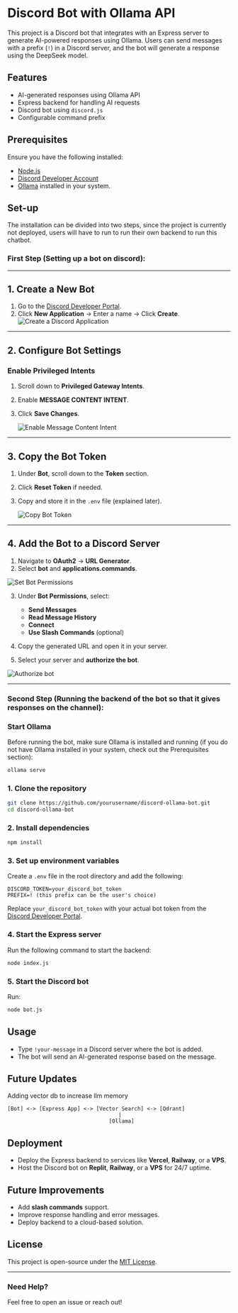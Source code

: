 # Discord Bot with Ollama API

This project is a Discord bot that integrates with an Express server to generate AI-powered responses using Ollama. Users can send messages with a prefix (`!`) in a Discord server, and the bot will generate a response using the DeepSeek model.

## Features
- AI-generated responses using Ollama API
- Express backend for handling AI requests
- Discord bot using `discord.js`
- Configurable command prefix

## Prerequisites
Ensure you have the following installed:
- [Node.js](https://nodejs.org/)
- [Discord Developer Account](https://discord.com/developers/applications)
- [Ollama](https://ollama.com/)
 installed in your system.

## Set-up
The installation can be divided into two steps, since the project is currently not deployed, users will have to run to run their own backend to run this chatbot. 

### First Step (Setting up a bot on discord):

---

## **1. Create a New Bot**
1. Go to the [Discord Developer Portal](https://discord.com/developers/applications).
2. Click **New Application** → Enter a name → Click **Create**.
   ![Create a Discord Application](screenshots/create-application.png)

---

## **2. Configure Bot Settings**
### **Enable Privileged Intents**
1. Scroll down to **Privileged Gateway Intents**.
2. Enable **MESSAGE CONTENT INTENT**.
3. Click **Save Changes**.

   ![Enable Message Content Intent](screenshots/message-intent.png)

---
## **3. Copy the Bot Token**
1. Under **Bot**, scroll down to the **Token** section.
2. Click **Reset Token** if needed.
3. Copy and store it in the `.env` file (explained later).

   ![Copy Bot Token](screenshots/bot-token.png)

---

## **4. Add the Bot to a Discord Server**
1. Navigate to **OAuth2** → **URL Generator**.
2. Select **bot** and **applications.commands**.

![Set Bot Permissions](screenshots/bot-permissions.png)

3. Under **Bot Permissions**, select:
   - **Send Messages**
   - **Read Message History**
   - **Connect**
   - **Use Slash Commands** (optional)

4. Copy the generated URL and open it in your server.
5. Select your server and **authorize the bot**.

![Authorize bot](screenshots/authorize-bot.png)


---
### Second Step (Running the backend of the bot so that it gives responses on the channel):

### **Start Ollama**
Before running the bot, make sure Ollama is installed and running (if you do not have Ollama installed in your system, check out the Prerequisites section):

```sh
ollama serve
```

### 1. Clone the repository
```sh
git clone https://github.com/yourusername/discord-ollama-bot.git
cd discord-ollama-bot
```

### 2. Install dependencies
```sh
npm install
```

### 3. Set up environment variables
Create a `.env` file in the root directory and add the following:
```plaintext
DISCORD_TOKEN=your_discord_bot_token
PREFIX=! (this prefix can be the user's choice)
```
Replace `your_discord_bot_token` with your actual bot token from the [Discord Developer Portal](https://discord.com/developers/applications).

### 4. Start the Express server
Run the following command to start the backend:
```sh
node index.js
```

### 5. Start the Discord bot
Run:
```sh
node bot.js
```

## Usage
- Type `!your-message` in a Discord server where the bot is added.
- The bot will send an AI-generated response based on the message.

## Future Updates
Adding vector db to increase llm memory
```
[Bot] <-> [Express App] <-> [Vector Search] <-> [Qdrant]
                                   |
                                [Ollama]
```

## Deployment
- Deploy the Express backend to services like **Vercel**, **Railway**, or a **VPS**.
- Host the Discord bot on **Replit**, **Railway**, or a **VPS** for 24/7 uptime.

## Future Improvements
- Add **slash commands** support.
- Improve response handling and error messages.
- Deploy backend to a cloud-based solution.

## License
This project is open-source under the [MIT License](LICENSE).

---

### Need Help?
Feel free to open an issue or reach out!

